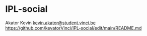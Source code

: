 # IPL-social
Akator Kevin kevin.akator@student.vinci.be
https://github.com/kevatorVinci/IPL-social/edit/main/README.md
